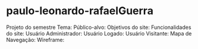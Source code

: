 # paulo-leonardo-rafaelGuerra
Projeto do semestre  Tema: Público-alvo: Objetivos do site: Funcionalidades do site: Usuário Administrador: Usuário Logado: Usuário Visitante: Mapa de Navegação: Wireframe:
